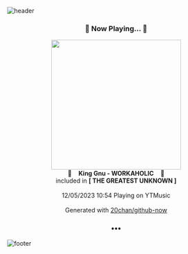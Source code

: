 ![header](https://capsule-render.vercel.app/api?type=wave&height=170&section=header&fontColor=090707&fontAlignX=45&fontAlignY=65&fontSize=100)

<h3 align="center">🎵 Now Playing... 🎵</h3>
<p align="center">
  <a href="https://music.youtube.com/watch?v=xOW-2Z36V9E">
    <img width="300" src="https://lh3.googleusercontent.com/JXBhGHLdtcnnywU7nHbVhz9UZeWTHgkZ8FbkZd3osfg2SUWAHRTm8rEJlNBQVQuG33Gf9kgBqoSPwMsljw">
  </a>
  <br>
  🎵&nbsp&nbsp&nbsp <b>King Gnu - WORKAHOLIC</b> &nbsp&nbsp&nbsp🎵
  <br>
  included in <b>[ THE GREATEST UNKNOWN ]</b>
  
  <br />
  <br />
  12/05/2023 10:54 Playing on YTMusic
  <br />
  <br />
  Generated with <a href="https://github.com/20chan/github-now">20chan/github-now</a>
</p>

<h3 align="center">•••</h3>

![footer](https://capsule-render.vercel.app/api?type=wave&height=150&section=footer)
